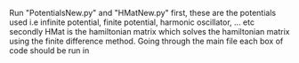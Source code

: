 Run "PotentialsNew.py" and "HMatNew.py" first, these are the potentials used i.e infinite potential, finite potential, harmonic oscillator, ... etc secondly HMat is the hamiltonian matrix
which solves the hamiltonian matrix using the finite difference method.
Going through the main file each box of code should be run in 
